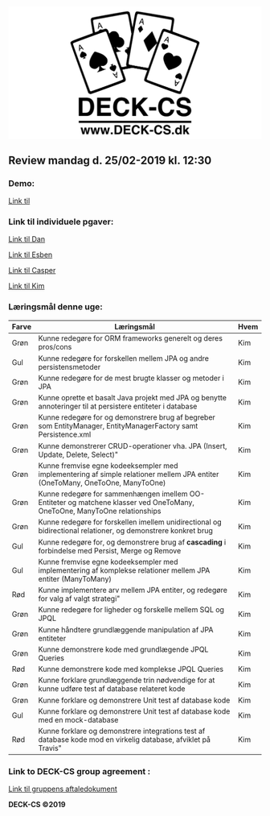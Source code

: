 <img src="Banner-top-DCS.png" width="700" align="center"/>  

## Review mandag d. 25/02-2019 kl. 12:30 ##

### Demo: ###
[Link til ](https://) 

### Link til individuele pgaver: ###
[Link til Dan](https://github.com/godlikecpu) 

[Link til Esben](https://github.com/Edunno) 

[Link til Casper](https://github.com/Marx02) 

[Link til Kim](https://github.com/KimHotDK/classicmodels) 

### Læringsmål denne uge:

Farve | Læringsmål | Hvem
------------ | ------------- | -------------
Grøn | Kunne redegøre for ORM frameworks generelt og deres pros/cons | Kim 
Gul | Kunne redegøre for forskellen mellem JPA og andre persistensmetoder | Kim 
Grøn | Kunne redegøre for de mest brugte klasser og metoder i JPA | Kim
Grøn | Kunne oprette et basalt Java projekt med JPA og benytte annoteringer til at persistere entiteter i database | Kim
Grøn | Kunne redegøre for og demonstrere brug af begreber som EntityManager, EntityManagerFactory samt  Persistence.xml | Kim
Grøn | Kunne demonstrerer CRUD-operationer vha. JPA (Insert, Update, Delete, Select)" | Kim
Grøn | Kunne fremvise egne kodeeksempler med implementering af simple relationer mellem JPA entiter (OneToMany, OneToOne, ManyToOne) | Kim
Grøn | Kunne redegøre for sammenhængen imellem OO-Entiteter og matchene klasser ved OneToMany, OneToOne, ManyToOne relationships | Kim
Grøn | Kunne redegøre for forskellen imellem unidirectional og bidirectional relationer, og demonstrere konkret brug | Kim
Gul | Kunne redegøre for, og demonstrere brug af **cascading** i forbindelse med Persist, Merge og Remove | Kim
Gul | Kunne fremvise egne kodeeksempler med implementering af komplekse relationer mellem JPA entiter (ManyToMany) | Kim
Rød | Kunne implementere arv mellem JPA entiter, og redegøre for valg af valgt strategi" | Kim
Grøn | Kunne redegøre for ligheder og forskelle mellem SQL og JPQL | Kim
Grøn | Kunne håndtere grundlæggende manipulation af JPA entiteter | Kim
Grøn | Kunne demonstrere kode med grundlægende JPQL Queries | Kim
Rød | Kunne demonstrere kode med komplekse JPQL Queries | Kim
Grøn | Kunne forklare grundlæggende trin nødvendige for at kunne udføre test af database relateret kode | Kim
Grøn | Kunne forklare og demonstrere Unit test af database kode | Kim
Gul | Kunne forklare og demonstrere Unit test af database kode med en mock-database | Kim
Rød | Kunne forklare og demonstrere integrations test af database kode mod en virkelig database, afviklet på Travis" | Kim

### Link to DECK-CS group agreement :
[Link til gruppens aftaledokument](https://docs.google.com/document/d/1uSLKk3kQAV3UQ0Y1XKtVFQ_YJ_gXrON00-IDqS8o5s4/edit?usp=sharing) 

**DECK-CS ©2019**
